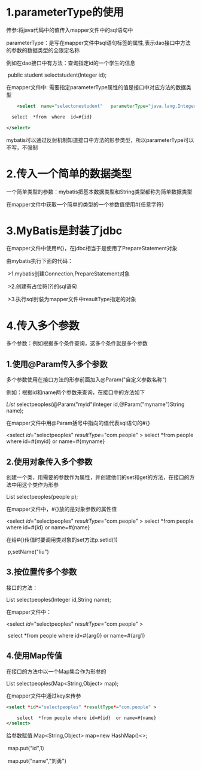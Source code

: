 # 1.parameterType的使用

传参:将java代码中的值传入mapper文件中的sql语句中



parameterType：是写在mapper文件中sql语句标签的属性,表示dao接口中方法的参数的数据类型的全限定名称



例如在dao接口中有方法：查询指定id的一个学生的信息

​      public  student  selectstudent(Integer id);

在mapper文件中: 需要指定parameterType属性的值是接口中对应方法的数据类型

```xml
    <select  name="selectonestudent"   parameterType="java.lang.Integer">

  select  *from  where  id=#{id}

</select>
```

mybatis可以通过反射机制知道接口中方法的形参类型，所以parameterType可以不写，不强制



# 2.传入一个简单的数据类型

一个简单类型的参数：mybatis把基本数据类型和String类型都称为简单数据类型

在mapper文件中获取一个简单的类型的一个参数值使用#{任意字符} 

# 3.MyBatis是封装了jdbc

在mapper文件中使用#{}，在jdbc相当于是使用了PrepareStatement对象

 由mybatis执行下面的代码：

​          \>1.mybatis创建Connection,PrepareStatement对象

​          \>2.创建有占位符(?)的sql语句

​         \>3.执行sql封装为mapper文件中resultType指定的对象

#  4.传入多个参数

多个参数：例如根据多个条件查询，这多个条件就是多个参数

## 1.使用@Param传入多个参数



多个参数使用在接口方法的形参前面加入@Param("自定义参数名称")



例如：根据id和name两个参数来查询，在接口中的方法如下

*List*<people> selectpeoples(@Param("myid")Integer id,@Param("myname")String name);



在mapper文件中用@Param括号中指向的值代表sql语句的#{}

<select *id*="selectpeoples" *resultType*="com.people" >
    select  *from people where id=#{myid}  or name=#{myname}
</select>

## 2.使用对象传入多个参数

创建一个类，用需要的参数作为属性，并创建他们的set和get的方法，在接口的方法中用这个类作为形参

  List<people>  selectpeoples(people  p);



在mapper文件中，#{}放的是对象参数的属性值

<select *id*="selectpeoples" *resultType*="com.people" >
    select  *from people where id=#{id}  or name=#{name}
</select>



在给#{}传值时要调用类对象的set方法p.setId(1)

​                                                           p,setName("liu")

## 3.按位置传多个参数

接口的方法：

List<people>  selectpeoples(Integer id,String  name);

在mapper文件中：

<select *id*="selectpeoples" *resultType*="com.people" >

​     select  *from people where id=#{arg0}  or name=#{arg1}
</select>



## 4.使用Map传值



在接口的方法中以一个Map集合作为形参的

List<people>  selectpeoples(Map<String,Object> map);

在mapper文件中通过key来传参

```xml
<select *id*="selectpeoples" *resultType*="com.people" >

    select  *from people where id=#{id}  or name=#{name}
</select>
```

给参数赋值:Map<String,Object> map=new  HashMap()<>;

​                   map.put("id",1）

​                    map.put("name","刘勇")
